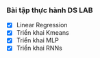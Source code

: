 ### Bài tập thực hành DS LAB

  * [x] Linear Regression
  * [x] Triển khai Kmeans
  * [x] Triển khai MLP
  * [x] Triển khai RNNs
